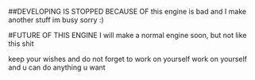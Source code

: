 ##DEVELOPING IS STOPPED BECAUSE OF
this engine is bad and I make another stuff
im busy sorry :)

#FUTURE OF THIS ENGINE
I will make a normal engine soon,
but not like this shit

keep your wishes and do not forget to work on yourself
work on yourself and u can do anything u want
